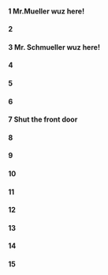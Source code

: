 #### 1 Mr.Mueller wuz here!
#### 2
#### 3 Mr. Schmueller wuz here! 
#### 4
#### 5
#### 6
#### 7 Shut the front door
#### 8
#### 9
#### 10
#### 11
#### 12
#### 13
#### 14
#### 15